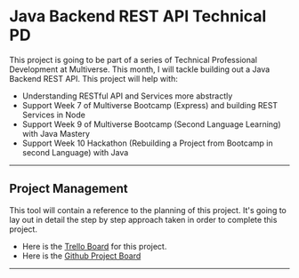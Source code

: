 # Java Backend REST API Technical PD
This project is going to be part of a series of Technical Professional Development at Multiverse. This month, I will tackle building out a Java Backend REST API. This project will help with: 
- Understanding RESTful API and Services more abstractly
- Support Week 7 of Multiverse Bootcamp (Express) and building REST Services in Node
- Support Week 9 of Multiverse Bootcamp (Second Language Learning) with Java Mastery
- Support Week 10 Hackathon (Rebuilding a Project from Bootcamp in second Language) with Java

---
## Project Management
This tool will contain a reference to the planning of this project. It's going to lay out in detail the step by step approach taken in order to complete this project. 

- Here is the [Trello Board](https://trello.com/b/T86ELwMv/tpdmv-september-2022) for this project.
- Here is the [Github Project Board](https://github.com/users/ElvisGarcia079/projects/2)
---



